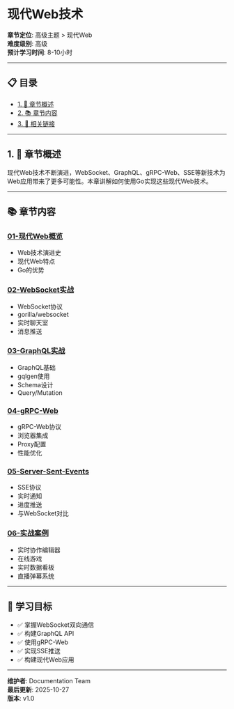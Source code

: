 # 现代Web技术

**章节定位**: 高级主题 > 现代Web  
**难度级别**: 高级  
**预计学习时间**: 8-10小时

---

## 📋 目录

- [1. 📖 章节概述](#1--章节概述)
- [2. 📚 章节内容](#2--章节内容)
- [3. 🔗 相关链接](#3--相关链接)

---

## 1. 📖 章节概述

现代Web技术不断演进，WebSocket、GraphQL、gRPC-Web、SSE等新技术为Web应用带来了更多可能性。本章讲解如何使用Go实现这些现代Web技术。

---

## 📚 章节内容

### [01-现代Web概览](./01-现代Web概览.md)
- Web技术演进史
- 现代Web特点
- Go的优势

### [02-WebSocket实战](./02-WebSocket实战.md)
- WebSocket协议
- gorilla/websocket
- 实时聊天室
- 消息推送

### [03-GraphQL实战](./03-GraphQL实战.md)
- GraphQL基础
- gqlgen使用
- Schema设计
- Query/Mutation

### [04-gRPC-Web](./04-gRPC-Web.md)
- gRPC-Web协议
- 浏览器集成
- Proxy配置
- 性能优化

### [05-Server-Sent-Events](./05-Server-Sent-Events.md)
- SSE协议
- 实时通知
- 进度推送
- 与WebSocket对比

### [06-实战案例](./06-实战案例.md)
- 实时协作编辑器
- 在线游戏
- 实时数据看板
- 直播弹幕系统

---

## 🎯 学习目标

- ✅ 掌握WebSocket双向通信
- ✅ 构建GraphQL API
- ✅ 使用gRPC-Web
- ✅ 实现SSE推送
- ✅ 构建现代Web应用

---

**维护者**: Documentation Team  
**最后更新**: 2025-10-27  
**版本**: v1.0

